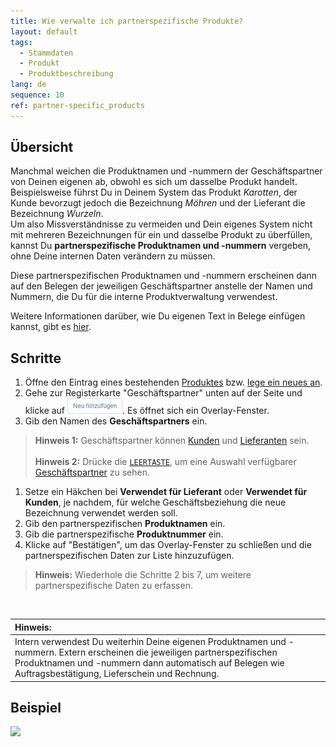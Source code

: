 ```yaml
---
title: Wie verwalte ich partnerspezifische Produkte?
layout: default
tags:
  - Stammdaten
  - Produkt
  - Produktbeschreibung
lang: de
sequence: 10
ref: partner-specific_products
---
```


## Übersicht
Manchmal weichen die Produktnamen und -nummern der Geschäftspartner von Deinen eigenen ab, obwohl es sich um dasselbe Produkt handelt. Beispielsweise führst Du in Deinem System das Produkt *Karotten*, der Kunde bevorzugt jedoch die Bezeichnung *Möhren* und der Lieferant die Bezeichnung *Wurzeln*.<br>
Um also Missverständnisse zu vermeiden und Dein eigenes System nicht mit mehreren Bezeichnungen für ein und dasselbe Produkt zu überfüllen, kannst Du **partnerspezifische Produktnamen und -nummern** vergeben, ohne Deine internen Daten verändern zu müssen.

Diese partnerspezifischen Produktnamen und -nummern erscheinen dann auf den Belegen der jeweiligen Geschäftspartner anstelle der Namen und Nummern, die Du für die interne Produktverwaltung verwendest.

Weitere Informationen darüber, wie Du eigenen Text in Belege einfügen kannst, gibt es [hier](Text_auf_Belege_drucken-allgemein).

## Schritte
1. Öffne den Eintrag eines bestehenden [Produktes](Menu) bzw. [lege ein neues an](NeuesProdukt).
1. Gehe zur Registerkarte "Geschäftspartner" unten auf der Seite und klicke auf ![](assets/Neu_hinzufuegen_Button.png). Es öffnet sich ein Overlay-Fenster.
1. Gib den Namen des **Geschäftspartners** ein.
 >**Hinweis 1:** Geschäftspartner können [Kunden](Neuer_Geschaeftspartner_Kunde) und [Lieferanten](Neuer_Geschaeftspartner_Lieferant) sein.<br><br>
 >**Hinweis 2:** Drücke die [`LEERTASTE`](Liste_Keyboard_Shortcuts), um eine Auswahl verfügbarer [Geschäftspartner](Neuer_Geschaeftspartner) zu sehen.

1. Setze ein Häkchen bei **Verwendet für Lieferant** oder **Verwendet für Kunden**, je nachdem, für welche Geschäftsbeziehung die neue Bezeichnung verwendet werden soll.
1. Gib den partnerspezifischen **Produktnamen** ein.
1. Gib die partnerspezifische **Produktnummer** ein.
1. Klicke auf "Bestätigen", um das Overlay-Fenster zu schließen und die partnerspezifischen Daten zur Liste hinzuzufügen.
 >**Hinweis:** Wiederhole die Schritte 2 bis 7, um weitere partnerspezifische Daten zu erfassen.

<br>

| **Hinweis:** |
| :- |
| Intern verwendest Du weiterhin Deine eigenen Produktnamen und -nummern. Extern erscheinen die jeweiligen partnerspezifischen Produktnamen und -nummern dann automatisch auf Belegen wie Auftragsbestätigung, Lieferschein und Rechnung. |

## Beispiel
![](assets/Partnerspezifische_Produkte.gif)

